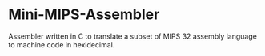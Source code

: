 # Mini-MIPS-Assembler
Assembler written in C to translate a subset of MIPS 32 assembly language to machine code in hexidecimal.

